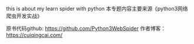 this is about my  learn  spider with python
本专题内容主要来源《python3网络爬虫开发实战》

原书代码github:
https://github.com/Python3WebSpider
作者博客： https://cuiqingcai.com/